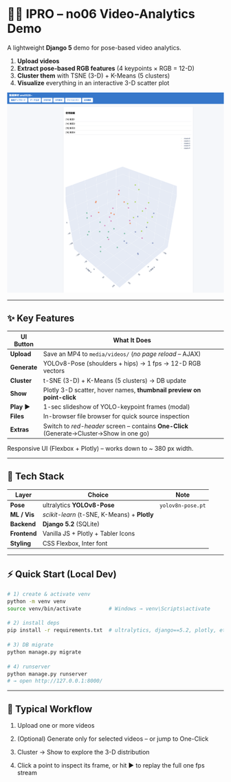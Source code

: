 # 🏃‍♀️ IPRO – no06 Video-Analytics Demo

A lightweight **Django 5** demo for pose-based video analytics.

1. **Upload videos**
2. **Extract pose-based RGB features** (4 keypoints × RGB = 12-D)
3. **Cluster them** with TSNE (3-D) + K-Means (5 clusters)
4. **Visualize** everything in an interactive 3-D scatter plot

![screenshot](docs/infos.png)

---

## ✨ Key Features

| UI Button | What It Does |
|-----------|--------------|
| **Upload** | Save an MP4 to `media/videos/` (*no page reload* – AJAX) |
| **Generate** | YOLOv8-Pose (shoulders + hips) → 1 fps → 12-D RGB vectors |
| **Cluster** | t-SNE (3-D) + K-Means (5 clusters) → DB update |
| **Show** | Plotly 3-D scatter, hover names, **thumbnail preview on point-click** |
| **Play ▶** | 1-sec slideshow of YOLO-keypoint frames (modal) |
| **Files** | In-browser file browser for quick source inspection |
| **Extras** | Switch to *red-header* screen – contains **One-Click** (Generate→Cluster→Show in one go) |

Responsive UI (Flexbox + Plotly) – works down to ~ 380 px width.

---

## 🤖 Tech Stack
| Layer      | Choice                                    | Note              |
|------------|-------------------------------------------|-------------------|
| **Pose**   | ultralytics **YOLOv8-Pose**               | `yolov8n-pose.pt` |
| **ML / Vis** | *scikit-learn* (t-SNE, K-Means) + **Plotly** |                   |
| **Backend** | **Django 5.2** (SQLite)                  |                   |
| **Frontend**| Vanilla JS + Plotly + Tabler Icons       |                   |
| **Styling** | CSS Flexbox, Inter font                  |                   |

---

## ⚡ Quick Start (Local Dev)

```bash
# 1) create & activate venv
python -m venv venv
source venv/bin/activate         # Windows → venv\Scripts\activate

# 2) install deps
pip install -r requirements.txt  # ultralytics, django==5.2, plotly, etc.

# 3) DB migrate
python manage.py migrate

# 4) runserver
python manage.py runserver
# → open http://127.0.0.1:8000/
```
---

## 🔄 Typical Workflow
1. Upload one or more videos

2. (Optional) Generate only for selected videos – or jump to One-Click

3. Cluster → Show to explore the 3-D distribution

4. Click a point to inspect its frame, or hit ▶ to replay the full one fps stream
